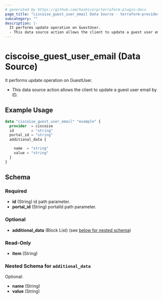```yaml
---
# generated by https://github.com/hashicorp/terraform-plugin-docs
page_title: "ciscoise_guest_user_email Data Source - terraform-provider-ciscoise"
subcategory: ""
description: |-
  It performs update operation on GuestUser.
  - This data source action allows the client to update a guest user email by ID.
---
```


# ciscoise_guest_user_email (Data Source)

It performs update operation on GuestUser.

- This data source action allows the client to update a guest user email by ID.

## Example Usage

```terraform
data "ciscoise_guest_user_email" "example" {
  provider  = ciscoise
  id        = "string"
  portal_id = "string"
  additional_data {

    name  = "string"
    value = "string"
  }
}
```

<!-- schema generated by tfplugindocs -->
## Schema

### Required

- **id** (String) id path parameter.
- **portal_id** (String) portalId path parameter.

### Optional

- **additional_data** (Block List) (see [below for nested schema](#nestedblock--additional_data))

### Read-Only

- **item** (String)

<a id="nestedblock--additional_data"></a>
### Nested Schema for `additional_data`

Optional:

- **name** (String)
- **value** (String)


